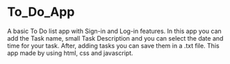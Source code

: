 # To_Do_App
A basic To Do list app with Sign-in and Log-in features. In this app you can add the Task name, small Task Description and you can select the date and time for your task. After, adding tasks you can save them in a .txt file. This app made by using html, css and javascript.
